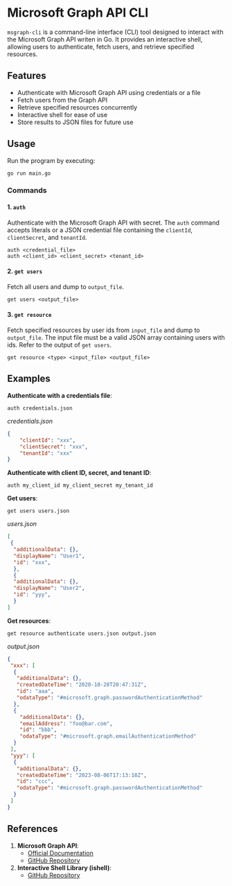 # Microsoft Graph API CLI

`msgraph-cli` is a command-line interface (CLI) tool designed to interact with the Microsoft Graph API writen in Go. It provides an interactive shell, allowing users to authenticate, fetch users, and retrieve specified resources.

## Features

- Authenticate with Microsoft Graph API using credentials or a file
- Fetch users from the Graph API
- Retrieve specified resources concurrently
- Interactive shell for ease of use
- Store results to JSON files for future use

## Usage

Run the program by executing:

```
go run main.go
```

### Commands

#### 1. `auth`

Authenticate with the Microsoft Graph API with secret. The `auth` command accepts literals or a JSON credential file containing the `clientId`, `clientSecret`, and `tenantId`.

```
auth <credential_file>
auth <client_id> <client_secret> <tenant_id>
```

#### 2. `get users`

Fetch all users and dump to `output_file`.

```
get users <output_file>
```

#### 3. `get resource`

Fetch specified resources by user ids from `input_file` and dump to `output_file`. The input file must be a valid JSON array containing users with ids. Refer to the output of `get users`.

```
get resource <type> <input_file> <output_file>
```

## Examples

**Authenticate with a credentials file**:

```
auth credentials.json
```

*credentials.json*

```json
{
    "clientId": "xxx",
    "clientSecret": "xxx",
    "tenantId": "xxx"
}
```

**Authenticate with client ID, secret, and tenant ID**:

```
auth my_client_id my_client_secret my_tenant_id
```

**Get users**:

```
get users users.json
```

*users.json*

```json
[  
 {  
  "additionalData": {},  
  "displayName": "User1",  
  "id": "xxx",  
  },
  {  
  "additionalData": {},  
  "displayName": "User2",  
  "id": "yyy",  
  }
]
```

**Get resources**:

```
get resource authenticate users.json output.json
```

*output.json*

```json
{  
 "xxx": [  
  {  
   "additionalData": {},  
   "createdDateTime": "2020-10-28T20:47:31Z",  
   "id": "aaa",  
   "odataType": "#microsoft.graph.passwordAuthenticationMethod"  
  },
  {  
	"additionalData": {},  
	"emailAddress": "foo@bar.com",  
	"id": "bbb",  
	"odataType": "#microsoft.graph.emailAuthenticationMethod"  
  }
 ],
 "yyy": [  
  {  
   "additionalData": {},  
   "createdDateTime": "2023-08-06T17:13:18Z",  
   "id": "ccc",  
   "odataType": "#microsoft.graph.passwordAuthenticationMethod"  
  }  
 ]
}
```

## References

1. **Microsoft Graph API**: 
	- [Official Documentation](https://docs.microsoft.com/en-us/graph/overview)
	- [GitHub Repository](https://github.com/microsoftgraph/msgraph-sdk-go)
2. **Interactive Shell Library (ishell)**: 
	- [GitHub Repository](https://github.com/abiosoft/ishell)
